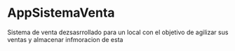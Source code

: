 # AppSistemaVenta

Sistema de venta dezsasrrollado para un local con el objetivo de agilizar sus ventas y almacenar infmoracion de esta
